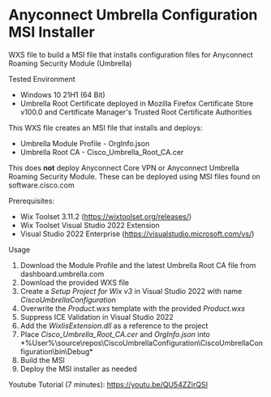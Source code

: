 # Anyconnect Umbrella Configuration MSI Installer
WXS file to build a MSI file that installs configuration files for Anyconnect Roaming Security Module (Umbrella)

Tested Environment
- Windows 10 21H1 (64 Bit)
- Umbrella Root Certificate deployed in Mozilla Firefox Certificate Store v100.0 and Certificate Manager's Trusted Root Certificate Authorities


This WXS file creates an MSI file that installs and deploys:
- Umbrella Module Profile - OrgInfo.json
- Umbrella Root CA - Cisco_Umbrella_Root_CA.cer


This does **not** deploy Anyconnect Core VPN or Anyconnect Umbrella Roaming Security Module. These can be deployed using MSI files found on software.cisco.com


Prerequisites:
- Wix Toolset 3.11.2 (https://wixtoolset.org/releases/)
- Wix Toolset Visual Studio 2022 Extension
- Visual Studio 2022 Enterprise (https://visualstudio.microsoft.com/vs/)

Usage
1. Download the Module Profile and the latest Umbrella Root CA file from dashboard.umbrella.com
2. Download the provided WXS file
3. Create a *Setup Project for Wix v3* in Visual Studio 2022 with name *CiscoUmbrellaConfiguration*
4. Overwrite the *Product.wxs* template with the provided *Product.wxs*
5. Suppress ICE Validation in Visual Studio 2022
6. Add the *WixIisExtension.dll* as a reference to the project
7. Place *Cisco_Umbrella_Root_CA.cer* and *OrgInfo.json* into *%User%\source\repos\CiscoUmbrellaConfiguration\CiscoUmbrellaConfiguration\bin\Debug\*
8. Build the MSI
9. Deploy the MSI installer as needed

Youtube Tutorial (7 minutes): https://youtu.be/QU54ZZirQSI

